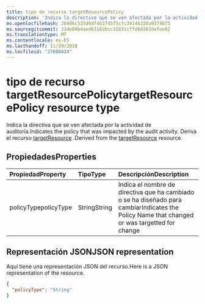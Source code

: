 ```yaml
---
title: tipo de recurso targetResourcePolicy
description: 'Indica la directiva que se ven afectada por la actividad de auditoría. Deriva el recurso targetResource.   '
ms.openlocfilehash: 20486c535d0df4b3745f5cfc3414b320a9374075
ms.sourcegitcommit: 334e84b4aed63162bcc31831cffd6d363dafee02
ms.translationtype: MT
ms.contentlocale: es-ES
ms.lasthandoff: 11/29/2018
ms.locfileid: "27088424"
---
```

# <a name="targetresourcepolicy-resource-type"></a><span data-ttu-id="f4059-104">tipo de recurso targetResourcePolicy</span><span class="sxs-lookup"><span data-stu-id="f4059-104">targetResourcePolicy resource type</span></span>
<span data-ttu-id="f4059-105">Indica la directiva que se ven afectada por la actividad de auditoría.</span><span class="sxs-lookup"><span data-stu-id="f4059-105">Indicates the policy that was impacted by the audit activity.</span></span> <span data-ttu-id="f4059-106">Deriva el recurso [targetResource](targetresource.md) .</span><span class="sxs-lookup"><span data-stu-id="f4059-106">Derived from the [targetResource](targetresource.md) resource.</span></span>   



## <a name="properties"></a><span data-ttu-id="f4059-107">Propiedades</span><span class="sxs-lookup"><span data-stu-id="f4059-107">Properties</span></span>
| <span data-ttu-id="f4059-108">Propiedad</span><span class="sxs-lookup"><span data-stu-id="f4059-108">Property</span></span>     | <span data-ttu-id="f4059-109">Tipo</span><span class="sxs-lookup"><span data-stu-id="f4059-109">Type</span></span>   |<span data-ttu-id="f4059-110">Descripción</span><span class="sxs-lookup"><span data-stu-id="f4059-110">Description</span></span>|
|:---------------|:--------|:----------|
|<span data-ttu-id="f4059-111">policyType</span><span class="sxs-lookup"><span data-stu-id="f4059-111">policyType</span></span>|<span data-ttu-id="f4059-112">String</span><span class="sxs-lookup"><span data-stu-id="f4059-112">String</span></span>|<span data-ttu-id="f4059-113">Indica el nombre de directiva que ha cambiado o se ha diseñado para cambiar</span><span class="sxs-lookup"><span data-stu-id="f4059-113">Indicates the Policy Name that changed or was targetted for change</span></span>|

## <a name="json-representation"></a><span data-ttu-id="f4059-114">Representación JSON</span><span class="sxs-lookup"><span data-stu-id="f4059-114">JSON representation</span></span>

<span data-ttu-id="f4059-115">Aquí tiene una representación JSON del recurso.</span><span class="sxs-lookup"><span data-stu-id="f4059-115">Here is a JSON representation of the resource.</span></span>

<!-- {
  "blockType": "resource",
  "optionalProperties": [

  ],
  "@odata.type": "microsoft.graph.targetResourcePolicy"
}-->

```json
{
  "policyType": "String"
}

```

<!-- uuid: 8fcb5dbc-d5aa-4681-8e31-b001d5168d79
2015-10-25 14:57:30 UTC -->
<!-- {
  "type": "#page.annotation",
  "description": "targetResourcePolicy resource",
  "keywords": "",
  "section": "documentation",
  "tocPath": ""
}-->